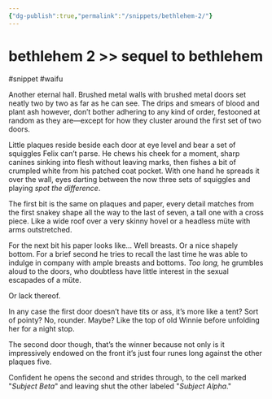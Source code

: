 ```yaml
---
{"dg-publish":true,"permalink":"/snippets/bethlehem-2/"}
---
```


# bethlehem 2 >> sequel to bethlehem
#snippet #waifu 

Another eternal hall. Brushed metal walls with brushed metal doors set neatly two by two as far as he can see. The drips and smears of blood and plant ash however, don’t bother adhering to any kind of order, festooned at random as they are—except for how they cluster around the first set of two doors.

Little plaques reside beside each door at eye level and bear a set of squiggles Felix can’t parse. He chews his cheek for a moment, sharp canines sinking into flesh without leaving marks, then fishes a bit of crumpled white from his patched coat pocket. With one hand he spreads it over the wall, eyes darting between the now three sets of squiggles and playing *spot the difference*. 

The first bit is the same on plaques and paper, every detail matches from the first snakey shape all the way to the last of seven, a tall one with a cross piece. Like a wide roof over a very skinny hovel or a headless müte with arms outstretched.

For the next bit his paper looks like… Well breasts. Or a nice shapely bottom. For a brief second he tries to recall the last time he was able to indulge in company with ample breasts and bottoms. *Too long,* he grumbles aloud to the doors, who doubtless have little interest in the sexual escapades of a müte.

Or lack thereof.

In any case the first door doesn’t have tits or ass, it’s more like a tent? Sort of pointy? No, rounder. Maybe? Like the top of old Winnie before unfolding her for a night stop.

The second door though, that’s the winner because not only is it impressively endowed on the front it’s just four runes long against the other plaques five.

Confident he opens the second and strides through, to the cell marked "*Subject Beta*" and leaving shut the other labeled "*Subject Alpha*."